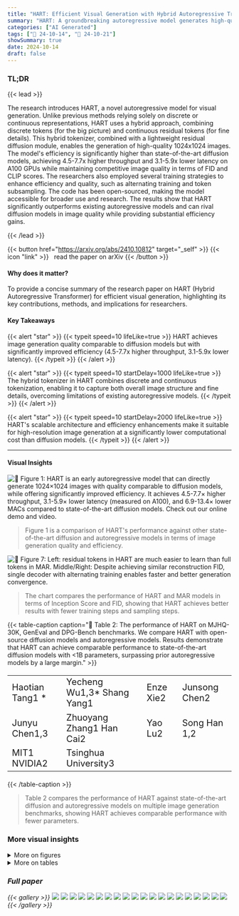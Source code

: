 ```yaml
---
title: "HART: Efficient Visual Generation with Hybrid Autoregressive Transformer"
summary: "HART: A groundbreaking autoregressive model generates high-quality 1024x1024 images at unprecedented speed, surpassing existing diffusion models in efficiency."
categories: ["AI Generated"]
tags: ["🔖 24-10-14", "🤗 24-10-21"]
showSummary: true
date: 2024-10-14
draft: false
---
```


### TL;DR


{{< lead >}}

The research introduces HART, a novel autoregressive model for visual generation.  Unlike previous methods relying solely on discrete or continuous representations, HART uses a hybrid approach, combining discrete tokens (for the big picture) and continuous residual tokens (for fine details). This hybrid tokenizer, combined with a lightweight residual diffusion module, enables the generation of high-quality 1024x1024 images. The model's efficiency is significantly higher than state-of-the-art diffusion models, achieving 4.5-7.7x higher throughput and 3.1-5.9x lower latency on A100 GPUs while maintaining competitive image quality in terms of FID and CLIP scores.  The researchers also employed several training strategies to enhance efficiency and quality, such as alternating training and token subsampling.  The code has been open-sourced, making the model accessible for broader use and research.  The results show that HART significantly outperforms existing autoregressive models and can rival diffusion models in image quality while providing substantial efficiency gains.

{{< /lead >}}


{{< button href="https://arxiv.org/abs/2410.10812" target="_self" >}}
{{< icon "link" >}} &nbsp; read the paper on arXiv
{{< /button >}}

#### Why does it matter?
To provide a concise summary of the research paper on HART (Hybrid Autoregressive Transformer) for efficient visual generation, highlighting its key contributions, methods, and implications for researchers.
#### Key Takeaways

{{< alert "star" >}}
{{< typeit speed=10 lifeLike=true >}} HART achieves image generation quality comparable to diffusion models but with significantly improved efficiency (4.5-7.7x higher throughput, 3.1-5.9x lower latency). {{< /typeit >}}
{{< /alert >}}

{{< alert "star" >}}
{{< typeit speed=10 startDelay=1000 lifeLike=true >}} The hybrid tokenizer in HART combines discrete and continuous tokenization, enabling it to capture both overall image structure and fine details, overcoming limitations of existing autoregressive models. {{< /typeit >}}
{{< /alert >}}

{{< alert "star" >}}
{{< typeit speed=10 startDelay=2000 lifeLike=true >}} HART's scalable architecture and efficiency enhancements make it suitable for high-resolution image generation at a significantly lower computational cost than diffusion models. {{< /typeit >}}
{{< /alert >}}

------
#### Visual Insights



![](figures/figures_1_0.png "🔼 Figure 1: HART is an early autoregressive model that can directly generate 1024×1024 images with quality comparable to diffusion models, while offering significantly improved efficiency. It achieves 4.5-7.7× higher throughput, 3.1-5.9× lower latency (measured on A100), and 6.9-13.4× lower MACs compared to state-of-the-art diffusion models. Check out our online demo and video.")

> Figure 1 is a comparison of HART's performance against other state-of-the-art diffusion and autoregressive models in terms of image generation quality and efficiency.





![](charts/charts_10_0.png "🔼 Figure 7: Left: residual tokens in HART are much easier to learn than full tokens in MAR. Middle/Right: Despite achieving similar reconstruction FID, single decoder with alternating training enables faster and better generation convergence.")

> The chart compares the performance of HART and MAR models in terms of Inception Score and FID, showing that HART achieves better results with fewer training steps and sampling steps.





{{< table-caption caption="🔽 Table 2: The performance of HART on MJHQ-30K, GenEval and DPG-Bench benchmarks. We compare HART with open-source diffusion models and autoregressive models. Results demonstrate that HART can achieve comparable performance to state-of-the-art diffusion models with <1B parameters, surpassing prior autoregressive models by a large margin." >}}
<table id='2' style='font-size:20px'><tr><td>Haotian Tang1 *</td><td>Yecheng Wu1,3* Shang Yang1</td><td>Enze Xie2</td><td>Junsong Chen2</td></tr><tr><td>Junyu Chen1,3</td><td>Zhuoyang Zhang1 Han Cai2</td><td>Yao Lu2</td><td>Song Han 1,2</td></tr><tr><td>MIT1 NVIDIA2</td><td>Tsinghua University3</td><td></td><td></td></tr></table>{{< /table-caption >}}

> Table 2 compares the performance of HART against state-of-the-art diffusion and autoregressive models on multiple image generation benchmarks, showing HART achieves comparable performance with fewer parameters.



### More visual insights

<details>
<summary>More on figures
</summary>


![](figures/figures_2_0.png "🔼 Figure 2: HART generates 1024px images with quality comparable to state-of-the-art diffusion models such as Playground v2.5 (Li et al., 2024a), PixArt-Σ (Chen et al., 2024a), and SDXL (Podell et al., 2023) while being 4.6-5.6× faster.")

> Figure 2 shows a comparison of image generation results from HART and other state-of-the-art diffusion models for various prompts, highlighting HART's comparable image quality and significantly improved speed.


![](figures/figures_4_0.png "🔼 Figure 3: HART synergizes discrete and continuous tokens. The discrete tokens capture the overall image structure, while the fine details (e.g., eyes, eyebrows and hair) are reflected in the residual tokens, which is modeled by residual diffusion (introduced in Section 3.2).")

> The figure illustrates how HART combines discrete tokens representing the overall image structure with continuous residual tokens representing fine details, which are modeled by a residual diffusion model.


![](figures/figures_4_1.png "🔼 Figure 3: HART synergizes discrete and continuous tokens. The discrete tokens capture the overall image structure, while the fine details (e.g., eyes, eyebrows and hair) are reflected in the residual tokens, which is modeled by residual diffusion (introduced in Section 3.2).")

> The figure shows how HART uses discrete tokens to capture the overall image structure and residual tokens to model fine details, combining autoregressive and diffusion models.


![](figures/figures_5_0.png "🔼 Figure 4: Reconstruction quality comparison between VAR and HART tokenizers. The discrete tokenizer employed by VAR will lose some details or have some distortion during the reconstruction, which is solved by hybrid tokenization in HART. Please zoom in for details in 1k images.")

> The figure shows a comparison of reconstruction quality between VAR's discrete tokenizer and HART's hybrid tokenizer on the Mona Lisa image, highlighting HART's improved reconstruction detail.


![](figures/figures_5_1.png "🔼 Figure 4: Reconstruction quality comparison between VAR and HART tokenizers. The discrete tokenizer employed by VAR will lose some details or have some distortion during the reconstruction, which is solved by hybrid tokenization in HART. Please zoom in for details in 1k images.")

> The figure shows a comparison of reconstruction quality between VAR's discrete tokenizer and HART's hybrid tokenizer, highlighting HART's improved detail preservation.


![](figures/figures_5_2.png "🔼 Figure 5: Unlike conventional image tokenizers that decode either continuous or discrete latents, the hybrid tokenizer in HART is trained to decode both continuous and discrete tokens. At inference time, we only decode continuous tokens, which are the sum of discrete tokens and residual tokens. The residual tokens will be modeled by residual diffusion (introduced in Figure 6).")

> The figure illustrates the hybrid tokenizer in HART, which decomposes continuous latents into discrete and continuous tokens for better image reconstruction.


![](figures/figures_6_0.png "🔼 Figure 6: HART is an efficient hybrid autoregressive image generation framework. It decomposes continuous image tokens into two components: 1) a series of discrete tokens modeled by a scalable-resolution (up to 1024px) autoregressive transformer, and 2) residual tokens modeled by a lightweight residual diffusion (37M parameters and 8 steps) module. The final image representation is the sum of these two components.")

> The figure illustrates HART's framework, decomposing continuous image tokens into discrete tokens processed by a scalable autoregressive transformer and residual tokens handled by a lightweight residual diffusion module, then combining them for image generation.


![](figures/figures_10_0.png "🔼 Figure 8: Scalable-resolution transformer accelerates convergence when finetuning HART at higher resolution thanks to relative position embeddings that supports resolution interpolation.")

> Figure 8 shows the comparison of image generation results of different models at different resolutions with different numbers of steps.


![](figures/figures_10_1.png "🔼 Figure 8: Scalable-resolution transformer accelerates convergence when finetuning HART at higher resolution thanks to relative position embeddings that supports resolution interpolation.")

> The figure compares the image generation results of the official VAR and HART models at different resolutions, showcasing the improved scalability of HART.


![](figures/figures_16_0.png "🔼 Figure 10: Direct high-resolution (1024×1024) image generation yields significantly more detailed results compared to low-resolution (512x512) generation.")

> The figure shows a comparison of image generation results at 1024x1024 resolution and 512x512 resolution, highlighting the increased detail in higher resolution images.


![](figures/figures_17_0.png "🔼 Figure 2: HART generates 1024px images with quality comparable to state-of-the-art diffusion models such as Playground v2.5 (Li et al., 2024a), PixArt-Σ (Chen et al., 2024a), and SDXL (Podell et al., 2023) while being 4.6-5.6× faster.")

> The figure shows a comparison of image generation results between HART and other state-of-the-art diffusion models for various prompts, highlighting HART's comparable quality and superior speed.


![](figures/figures_17_1.png "🔼 Figure 1: HART is an early autoregressive model that can directly generate 1024×1024 images with quality comparable to diffusion models, while offering significantly improved efficiency. It achieves 4.5-7.7× higher throughput, 3.1-5.9× lower latency (measured on A100), and 6.9-13.4× lower MACs compared to state-of-the-art diffusion models. Check out our online demo and video.")

> Figure 1 shows a comparison of HART's image generation quality and efficiency against state-of-the-art diffusion models, highlighting HART's superior throughput, lower latency, and reduced MACs.


![](figures/figures_17_2.png "🔼 Figure 2: HART generates 1024px images with quality comparable to state-of-the-art diffusion models such as Playground v2.5 (Li et al., 2024a), PixArt-Σ (Chen et al., 2024a), and SDXL (Podell et al., 2023) while being 4.6-5.6× faster.")

> Figure 2 shows image generation results comparing HART with other state-of-the-art models for several different prompts.


![](figures/figures_17_3.png "🔼 Figure 11: Additional 1024x1024 text-to-image generation results with HART. Full prompt for example 2: Full body shot, a French woman, Photography, French Streets background, backlighting, rim light, Fujifilm. Full prompt for example 3: Drone view of waves crashing against the rugged cliffs along Big Sur's Garay Point beach. The crashing blue waters create white-tipped waves, while the golden light of the setting sun illuminates the rocky shore.")

> Figure 11 shows additional examples of 1024x1024 images generated by HART, showcasing its ability to generate high-quality and detailed images from complex text prompts.


![](figures/figures_17_4.png "🔼 Figure 2: HART generates 1024px images with quality comparable to state-of-the-art diffusion models such as Playground v2.5 (Li et al., 2024a), PixArt-Σ (Chen et al., 2024a), and SDXL (Podell et al., 2023) while being 4.6-5.6× faster.")

> Figure 2 shows a comparison of images generated by HART and several state-of-the-art diffusion models for different prompts, demonstrating HART's comparable image quality and significantly faster generation speed.


![](figures/figures_17_5.png "🔼 Figure 2: HART generates 1024px images with quality comparable to state-of-the-art diffusion models such as Playground v2.5 (Li et al., 2024a), PixArt-Σ (Chen et al., 2024a), and SDXL (Podell et al., 2023) while being 4.6-5.6× faster.")

> Figure 2 shows a comparison of image generation results between HART and other state-of-the-art diffusion models for several different prompts, demonstrating HART's ability to generate high-quality 1024x1024 images efficiently.


![](figures/figures_17_6.png "🔼 Figure 11: Additional 1024×1024 text-to-image generation results with HART. Full prompt for example 2: Full body shot, a French woman, Photography, French Streets background, backlighting, rim light, Fujifilm. Full prompt for example 3: Drone view of waves crashing against the rugged cliffs along Big Sur's Garay Point beach. The crashing blue waters create white-tipped waves, while the golden light of the setting sun illuminates the rocky shore.")

> Figure 11 shows additional examples of 1024x1024 images generated by HART, demonstrating its ability to produce high-quality images comparable to state-of-the-art diffusion models from various text prompts.


![](figures/figures_17_7.png "🔼 Figure 1: HART is an early autoregressive model that can directly generate 1024×1024 images with quality comparable to diffusion models, while offering significantly improved efficiency. It achieves 4.5-7.7× higher throughput, 3.1-5.9× lower latency (measured on A100), and 6.9-13.4× lower MACs compared to state-of-the-art diffusion models. Check out our online demo and video.")

> Figure 1 shows a comparison of HART's image generation quality and efficiency against state-of-the-art diffusion models, highlighting HART's superior performance in terms of throughput, latency, and MACs.


![](figures/figures_17_8.png "🔼 Figure 4: Reconstruction quality comparison between VAR and HART tokenizers. The discrete tokenizer employed by VAR will lose some details or have some distortion during the reconstruction, which is solved by hybrid tokenization in HART. Please zoom in for details in 1k images.")

> The figure shows reconstruction quality comparison between VAR and HART tokenizers, highlighting how HART's hybrid tokenization solves detail loss and distortion issues present in VAR's discrete tokenizer.


![](figures/figures_18_0.png "🔼 Figure 1: HART is an early autoregressive model that can directly generate 1024×1024 images with quality comparable to diffusion models, while offering significantly improved efficiency. It achieves 4.5-7.7× higher throughput, 3.1-5.9× lower latency (measured on A100), and 6.9-13.4× lower MACs compared to state-of-the-art diffusion models. Check out our online demo and video.")

> The figure compares the efficiency and image quality of HART with several state-of-the-art diffusion models, demonstrating HART's superior performance.


![](figures/figures_19_0.png "🔼 Figure 13: 256×256 class-conditional generation results from HART on ImageNet (Deng et al., 2009).")

> Figure 13 shows 256x256 class-conditional generation results from HART on the ImageNet dataset.


</details>




<details>
<summary>More on tables
</summary>


{{< table-caption caption="🔽 Table 2: The performance of HART on MJHQ-30K, GenEval and DPG-Bench benchmarks. We compare HART with open-source diffusion models and autoregressive models. Results demonstrate that HART can achieve comparable performance to state-of-the-art diffusion models with <1B parameters, surpassing prior autoregressive models by a large margin." >}}
<table id='1' style='font-size:16px'><tr><td rowspan="2">Type</td><td rowspan="2">Model</td><td rowspan="2">#Params</td><td rowspan="2">Resolution</td><td colspan="2">MJHQ-30K</td><td>GenEval</td><td>DPG-Bench</td></tr><tr><td>FID↓</td><td>CLIP-Score↑</td><td>Overall↑</td><td>Average↑</td></tr><tr><td>Diff.</td><td>SD v2.1</td><td>860M</td><td>768x768</td><td>26.96</td><td>25.90</td><td>0.50</td><td>68.09</td></tr><tr><td>Diff.</td><td>SD-XL</td><td>2.6B</td><td>1024x 1024</td><td>8.76</td><td>28.60</td><td>0.55</td><td>74.65</td></tr><tr><td>Diff.</td><td>PixArt-�</td><td>630M</td><td>512x512</td><td>6.14</td><td>27.55</td><td>0.48</td><td>71.11</td></tr><tr><td>Diff.</td><td>PixArt-�</td><td>630M</td><td>1024x 1024</td><td>6.34</td><td>27.62</td><td>0.52</td><td>79.46</td></tr><tr><td>Diff.</td><td>Playground v2.5</td><td>2B</td><td>1024x 1024</td><td>6.84</td><td>29.39</td><td>0.56</td><td>76.75</td></tr><tr><td>Diff.</td><td>SD3-medium</td><td>2B</td><td>1024x 1024</td><td>11.92</td><td>27.83</td><td>0.62</td><td>85.80</td></tr><tr><td>AR</td><td>LlamaGen</td><td>775M</td><td>512x512</td><td>25.59</td><td>23.03</td><td>0.32</td><td>65.16</td></tr><tr><td>AR</td><td>Show-o</td><td>1.3B</td><td>256x256</td><td>14.99</td><td>27.02</td><td>0.53</td><td>67.48</td></tr><tr><td rowspan="2">AR</td><td rowspan="2">HART</td><td rowspan="2">732M</td><td>512x512</td><td>5.22</td><td>29.01</td><td>0.56</td><td>80.72</td></tr><tr><td>1024x 1024</td><td>5.38</td><td>29.09</td><td>0.56</td><td>80.89</td></tr></table>{{< /table-caption >}}

> Table 2 compares the performance of HART against other open-source diffusion and autoregressive models on three benchmark datasets, showing that HART achieves comparable performance to state-of-the-art diffusion models with fewer parameters.


{{< table-caption caption="🔽 Table 3: Compared to state-of-the-art diffusion models, HART achieves 5.0–9.6× higher throughput and 4.0–4.7× lower latency at 512×512 resolution. At 1024×1024 resolution, it demonstrates 4.5–7.7× higher throughput and 3.1–5.9× lower latency." >}}
<table id='3' style='font-size:14px'><tr><td rowspan="2">Model</td><td rowspan="2">#Params</td><td rowspan="2">#Steps</td><td colspan="3">512x512</td><td colspan="3">1024x 1024</td></tr><tr><td>Latency (s)</td><td>Throughput (image/s)</td><td>MACs (T)</td><td>Latency (s)</td><td>Throughput (image/s)</td><td>MACs (T)</td></tr><tr><td rowspan="2">SDXL</td><td rowspan="2">2.6B</td><td>20</td><td>1.4</td><td>2.1</td><td>30.7</td><td>2.3</td><td>0.49</td><td>120</td></tr><tr><td>40</td><td>2.5</td><td>1.4</td><td>61.4</td><td>4.3</td><td>0.25</td><td>239</td></tr><tr><td>PixArt-�</td><td>630M</td><td>20</td><td>1.2</td><td>1.7</td><td>21.7</td><td>2.7</td><td>0.4</td><td>86.2</td></tr><tr><td rowspan="2">Playground v2.5</td><td rowspan="2">2B</td><td>20</td><td>-</td><td>-</td><td>-</td><td>2.3</td><td>0.49</td><td>120</td></tr><tr><td>50</td><td>-</td><td>-</td><td>-</td><td>5.3</td><td>0.21</td><td>239</td></tr><tr><td>SD3-medium</td><td>2B</td><td>28</td><td>1.4</td><td>1.1</td><td>51.4</td><td>4.4</td><td>0.29</td><td>168</td></tr><tr><td>LlamaGen</td><td>775M</td><td>1024</td><td>37.7</td><td>0.4</td><td>1.5</td><td>-</td><td>-</td><td>-</td></tr><tr><td rowspan="2">HART</td><td rowspan="2">732M</td><td>10</td><td>0.3</td><td>10.6</td><td>3.2</td><td>-</td><td>-</td><td>-</td></tr><tr><td>14</td><td>一</td><td>一</td><td>一</td><td>0.75</td><td>2.23</td><td>12.5</td></tr></table>{{< /table-caption >}}

> This table compares the efficiency of HART with state-of-the-art diffusion models in terms of latency, throughput and MACs at 512x512 and 1024x1024 resolutions.


{{< table-caption caption="🔽 Table 2: The performance of HART on MJHQ-30K, GenEval and DPG-Bench benchmarks. We compare HART with open-source diffusion models and autoregressive models. Results demonstrate that HART can achieve comparable performance to state-of-the-art diffusion models with <1B parameters, surpassing prior autoregressive models by a large margin." >}}
<br><table id='8' style='font-size:16px'><tr><td rowspan="2">Method</td><td colspan="3">MJHQ-30K rFID↓</td><td colspan="2">ImageNet rFID↓</td></tr><tr><td>256px</td><td>512px</td><td>1024px</td><td>256px</td><td>512px</td></tr><tr><td>VAR</td><td>1.42</td><td>1.19</td><td>2.11</td><td>0.92</td><td>0.58</td></tr><tr><td>SDXL</td><td>1.08</td><td>0.54</td><td>0.27</td><td>0.69</td><td>0.28</td></tr><tr><td>Ours (dis.)</td><td>1.70</td><td>1.64</td><td>1.09</td><td>1.04</td><td>0.89</td></tr><tr><td>Ours</td><td>0.78</td><td>0.67</td><td>0.30</td><td>0.41</td><td>0.33</td></tr></table>{{< /table-caption >}}

> Table 2 compares the performance of HART with other autoregressive and diffusion models on various image generation benchmarks, showing HART achieves competitive results with significantly fewer parameters.


{{< table-caption caption="🔽 Table 4: HART achieves better class-conditioned image generation results compared to MAR (Li et al., 2024b) with 10.7× lower MACs and 12.9× faster runtime. It also offers 7.8% FID reduction with 4% runtime overhead compared with VAR (Tian et al., 2024). Time: bs=64 on A100." >}}
<table id='1' style='font-size:14px'><tr><td>Type</td><td>Model</td><td>FID↓</td><td>IS↑</td><td>#Params</td><td>#Step</td><td>MACs</td><td>Inference Time (s)</td></tr><tr><td>Diff.</td><td>DiT-XL/2</td><td>2.27</td><td>278.2</td><td>675M</td><td>250</td><td>57.2T</td><td>113</td></tr><tr><td>AR</td><td>VAR-d20</td><td>2.57</td><td>302.6</td><td>600M</td><td>10</td><td>412G</td><td>1.3</td></tr><tr><td>AR</td><td>VAR-d24</td><td>2.09</td><td>312.9</td><td>1.0B</td><td>10</td><td>709G</td><td>1.7</td></tr><tr><td>AR</td><td>VAR-d30</td><td>1.92</td><td>323.1</td><td>2.0B</td><td>10</td><td>1.4T</td><td>2.6</td></tr><tr><td>AR</td><td>MAR-B</td><td>2.31</td><td>281.7</td><td>208M</td><td>64</td><td>7.0T</td><td>26.1</td></tr><tr><td>AR</td><td>MAR-L</td><td>1.78</td><td>296.0</td><td>479M</td><td>64</td><td>16.0T</td><td>34.9</td></tr><tr><td>AR</td><td>HART-d20</td><td>2.39</td><td>316.4</td><td>649M</td><td>10</td><td>579G</td><td>1.5</td></tr><tr><td>AR</td><td>HART-d24</td><td>2.00</td><td>331.5</td><td>1.0B</td><td>10</td><td>858G</td><td>1.9</td></tr><tr><td>AR</td><td>HART-d30</td><td>1.77</td><td>330.3</td><td>2.0B</td><td>10</td><td>1.5T</td><td>2.7</td></tr></table>{{< /table-caption >}}

> This table compares the performance of HART against other autoregressive models (VAR and MAR) on class-conditioned image generation, highlighting HART's superior efficiency and comparable FID (Fréchet Inception Distance).


{{< table-caption caption="🔽 Table 4: HART achieves better class-conditioned image generation results compared to MAR (Li et al., 2024b) with 10.7× lower MACs and 12.9× faster runtime. It also offers 7.8% FID reduction with 4% runtime overhead compared with VAR (Tian et al., 2024). Time: bs=64 on A100." >}}
<table id='6' style='font-size:14px'><tr><td>Depth</td><td>Res. tokens</td><td>FID↓</td><td>IS↑</td><td>Time (s)</td></tr><tr><td>20</td><td>X</td><td>2.67</td><td>297.3</td><td>1.3</td></tr><tr><td>20</td><td>V</td><td>2.39</td><td>316.4</td><td>1.5</td></tr><tr><td>24</td><td>X</td><td>2.23</td><td>312.7</td><td>1.7</td></tr><tr><td>24</td><td>V</td><td>2.00</td><td>331.5</td><td>1.9</td></tr><tr><td>30</td><td>X</td><td>2.00</td><td>311.8</td><td>2.5</td></tr><tr><td>30</td><td>V</td><td>1.77</td><td>330.3</td><td>2.7</td></tr></table>{{< /table-caption >}}

> Table 4 compares HART's class-conditional image generation performance against other autoregressive models (MAR and VAR) in terms of FID, Inception Score, parameters, number of steps, MACs and inference time.


{{< table-caption caption="🔽 Table 5: HART learns residual tokens, which enhance conditioned image generation as evidenced by improvements in FID, inception score, and CLIP score. The HART-VAR results are obtained by omitting residual diffusion from the full HART model. Left: class-to-image, right: text-to-image, *: results obtained using the official VAR quantizer." >}}
<br><table id='7' style='font-size:16px'><tr><td>Resolution</td><td>Res. tokens</td><td>FID↓</td><td>CLIP↑</td><td>Time (s)</td></tr><tr><td>256px</td><td>X</td><td>6.11</td><td>27.96</td><td>2.23</td></tr><tr><td>256px</td><td></td><td>5.52</td><td>28.03</td><td>2.42</td></tr><tr><td>512px</td><td>X</td><td>6.29</td><td>28.91</td><td>5.62</td></tr><tr><td>512px</td><td></td><td>5.22</td><td>29.01</td><td>6.04</td></tr><tr><td>1024px</td><td>X</td><td>5.73</td><td>29.08</td><td>25.9</td></tr><tr><td>1024px*</td><td>X</td><td>7.85</td><td>28.85</td><td>25.9</td></tr><tr><td>1024px</td><td>V</td><td>5.38</td><td>29.09</td><td>28.7</td></tr></table>{{< /table-caption >}}

> Table 5 shows the ablation study results of HART, demonstrating the impact of residual tokens and other design choices on image generation performance.


</details>


### Full paper

{{< gallery >}}
<img src="paper_images/1.png" class="grid-w50 md:grid-w33 xl:grid-w25" />
<img src="paper_images/2.png" class="grid-w50 md:grid-w33 xl:grid-w25" />
<img src="paper_images/3.png" class="grid-w50 md:grid-w33 xl:grid-w25" />
<img src="paper_images/4.png" class="grid-w50 md:grid-w33 xl:grid-w25" />
<img src="paper_images/5.png" class="grid-w50 md:grid-w33 xl:grid-w25" />
<img src="paper_images/6.png" class="grid-w50 md:grid-w33 xl:grid-w25" />
<img src="paper_images/7.png" class="grid-w50 md:grid-w33 xl:grid-w25" />
<img src="paper_images/8.png" class="grid-w50 md:grid-w33 xl:grid-w25" />
<img src="paper_images/9.png" class="grid-w50 md:grid-w33 xl:grid-w25" />
<img src="paper_images/10.png" class="grid-w50 md:grid-w33 xl:grid-w25" />
<img src="paper_images/11.png" class="grid-w50 md:grid-w33 xl:grid-w25" />
<img src="paper_images/12.png" class="grid-w50 md:grid-w33 xl:grid-w25" />
<img src="paper_images/13.png" class="grid-w50 md:grid-w33 xl:grid-w25" />
<img src="paper_images/14.png" class="grid-w50 md:grid-w33 xl:grid-w25" />
<img src="paper_images/15.png" class="grid-w50 md:grid-w33 xl:grid-w25" />
<img src="paper_images/16.png" class="grid-w50 md:grid-w33 xl:grid-w25" />
<img src="paper_images/17.png" class="grid-w50 md:grid-w33 xl:grid-w25" />
<img src="paper_images/18.png" class="grid-w50 md:grid-w33 xl:grid-w25" />
<img src="paper_images/19.png" class="grid-w50 md:grid-w33 xl:grid-w25" />
<img src="paper_images/20.png" class="grid-w50 md:grid-w33 xl:grid-w25" />
{{< /gallery >}}